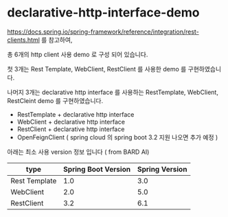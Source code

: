 # declarative-http-interface-demo

https://docs.spring.io/spring-framework/reference/integration/rest-clients.html 를 참고하여, 

총 6개의 http client 사용 demo 로 구성 되어 있습니다.

첫 3개는 Rest Template, WebClient, RestClient 를 사용한 demo 를 구현하였습니다.

나머지 3개는 declarative http interface 를 사용하는 RestTemplate, WebClient, RestCleint demo 를 구현하였습니다.
* RestTemplate + declarative http interface
* WebClient + declarative http interface
* RestClient + declarative http interface
* OpenFeignClient ( spring cloud 의 spring boot 3.2 지원 나오면 추가 예정 ) 


아래는 최소 사용 version 정보 입니다 ( from BARD AI)

| type          | Spring Boot Version | Spring Version |
|---------------|---------------------|----------------|
| Rest Template | 1.0                 | 3.0            |
| WebClient     | 2.0                 | 5.0            |
| RestClient    | 3.2                 | 6.1            |

